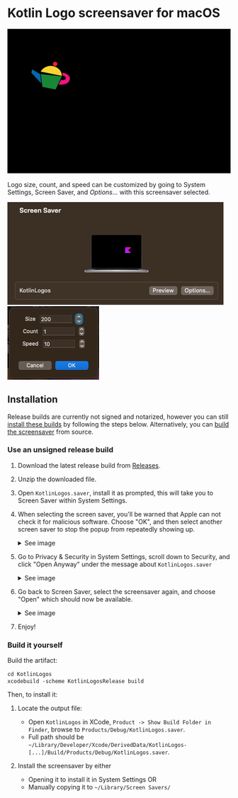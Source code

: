 # Kotlin Logo screensaver for macOS

![Screensaver GIF](/docs/KotlinLogo.gif)

Logo size, count, and speed can be customized by going to System Settings, Screen Saver, and *Options...* with this screensaver selected.

![Use the Options button](/docs/config1.png)
![Customize parameters](/docs/config2.png)

## Installation

Release builds are currently not signed and notarized, however you can still [install these builds](#use-an-unsigned-release-build) by following the steps below. Alternatively, you can [build the screensaver](#build-it-yourself) from source.

### Use an unsigned release build

1. Download the latest release build from [Releases](https://github.com/zsmb13/KotlinLogo-ScreenSaver/releases).
2. Unzip the downloaded file.
3. Open `KotlinLogos.saver`, install it as prompted, this will take you to Screen Saver within System Settings.
4. When selecting the screen saver, you'll be warned that Apple can not check it for malicious software. Choose "OK", and then select another screen saver to stop the popup from repeatedly showing up.

   <details>
      <summary>See image</summary>
      
      ![](/docs/install1.png)
   </details>

5. Go to Privacy & Security in System Settings, scroll down to Security, and click "Open Anyway" under the message about `KotlinLogos.saver`

   <details>
      <summary>See image</summary>
      
      ![](/docs/install2.png)
   </details>

6. Go back to Screen Saver, select the screensaver again, and choose "Open" which should now be available.

   <details>
      <summary>See image</summary>

      ![](/docs/install3.png)
   </details>

7. Enjoy!

### Build it yourself

Build the artifact:

```
cd KotlinLogos
xcodebuild -scheme KotlinLogosRelease build
```

Then, to install it:

1. Locate the output file:
   * Open `KotlinLogos` in XCode, `Product -> Show Build Folder in Finder`, browse to `Products/Debug/KotlinLogos.saver`.
   * Full path should be `~/Library/Developer/Xcode/DerivedData/KotlinLogos-[...]/Build/Products/Debug/KotlinLogos.saver`.

2. Install the screensaver by either
   * Opening it to install it in System Settings OR
   * Manually copying it to `~/Library/Screen Savers/`
